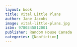 ```yaml
---
layout: book
title: Vital Little Plans
author: Jane Jacobs
image: vital-little-plans.jpg
isbn: 9780345812001 
publisher: Random House Canada
categories: [Nonfiction]
---
```

